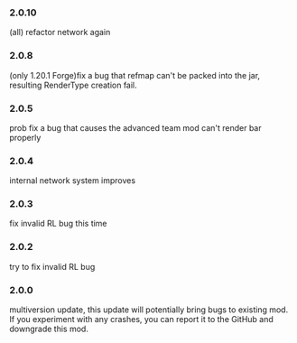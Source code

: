 ### 2.0.10
(all) refactor network again

### 2.0.8
(only 1.20.1 Forge)fix a bug that refmap can't be packed into the jar, resulting RenderType creation fail.

### 2.0.5
prob fix a bug that causes the advanced team mod can't render bar properly

### 2.0.4
internal network system improves

### 2.0.3
fix invalid RL bug this time

### 2.0.2
try to fix invalid RL bug

### 2.0.0
multiversion update, this update will potentially bring bugs to existing mod. If you experiment with any crashes, you can report it to the GitHub and downgrade this mod.